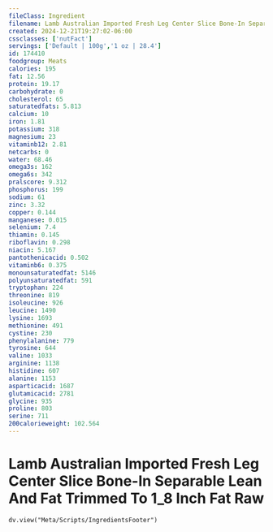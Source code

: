 ```yaml
---
fileClass: Ingredient
filename: Lamb Australian Imported Fresh Leg Center Slice Bone-In Separable Lean And Fat Trimmed To 1_8 Inch Fat Raw
created: 2024-12-21T19:27:02-06:00
cssclasses: ['nutFact']
servings: ['Default | 100g','1 oz | 28.4']
id: 174410
foodgroup: Meats
calories: 195
fat: 12.56
protein: 19.17
carbohydrate: 0
cholesterol: 65
saturatedfats: 5.813
calcium: 10
iron: 1.81
potassium: 318
magnesium: 23
vitaminb12: 2.81
netcarbs: 0
water: 68.46
omega3s: 162
omega6s: 342
pralscore: 9.312
phosphorus: 199
sodium: 61
zinc: 3.32
copper: 0.144
manganese: 0.015
selenium: 7.4
thiamin: 0.145
riboflavin: 0.298
niacin: 5.167
pantothenicacid: 0.502
vitaminb6: 0.375
monounsaturatedfat: 5146
polyunsaturatedfat: 591
tryptophan: 224
threonine: 819
isoleucine: 926
leucine: 1490
lysine: 1693
methionine: 491
cystine: 230
phenylalanine: 779
tyrosine: 644
valine: 1033
arginine: 1138
histidine: 607
alanine: 1153
asparticacid: 1687
glutamicacid: 2781
glycine: 935
proline: 803
serine: 711
200calorieweight: 102.564
---
```


# Lamb Australian Imported Fresh Leg Center Slice Bone-In Separable Lean And Fat Trimmed To 1_8 Inch Fat Raw

```dataviewjs
dv.view("Meta/Scripts/IngredientsFooter")
```
